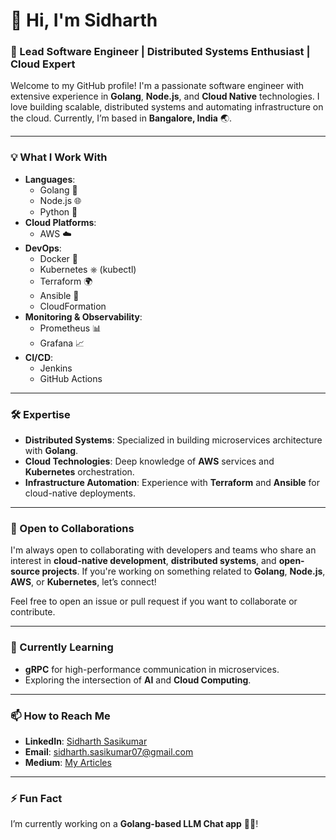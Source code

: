 # 👋 Hi, I'm Sidharth

### 🚀 Lead Software Engineer | Distributed Systems Enthusiast | Cloud Expert

Welcome to my GitHub profile! I'm a passionate software engineer with extensive experience in **Golang**, **Node.js**, and **Cloud Native** technologies. I love building scalable, distributed systems and automating infrastructure on the cloud. Currently, I’m based in **Bangalore, India** 🌏.

---

### 💡 What I Work With
- **Languages**: 
  - Golang 🐹
  - Node.js 🌐
  - Python 🐍
- **Cloud Platforms**: 
  - AWS ☁️
- **DevOps**: 
  - Docker 🐳
  - Kubernetes ⎈ (kubectl)
  - Terraform 🌍
  - Ansible 🤖
  - CloudFormation
- **Monitoring & Observability**: 
  - Prometheus 📊
  - Grafana 📈
- **CI/CD**: 
  - Jenkins
  - GitHub Actions

---

### 🛠 Expertise
- **Distributed Systems**: Specialized in building microservices architecture with **Golang**.
- **Cloud Technologies**: Deep knowledge of **AWS** services and **Kubernetes** orchestration.
- **Infrastructure Automation**: Experience with **Terraform** and **Ansible** for cloud-native deployments.

---

### 💬 Open to Collaborations
I'm always open to collaborating with developers and teams who share an interest in **cloud-native development**, **distributed systems**, and **open-source projects**. If you're working on something related to **Golang**, **Node.js**, **AWS**, or **Kubernetes**, let’s connect! 

Feel free to open an issue or pull request if you want to collaborate or contribute.

---

### 🌱 Currently Learning
- **gRPC** for high-performance communication in microservices.
- Exploring the intersection of **AI** and **Cloud Computing**.

---

### 📫 How to Reach Me
- **LinkedIn**: [Sidharth Sasikumar](https://www.linkedin.com/in/sidharthsasikumar/)
- **Email**: sidharth.sasikumar07@gmail.com
- **Medium**: [My Articles](https://medium.com/@sidharth.sasikumar)

---

### ⚡ Fun Fact
I’m currently working on a **Golang-based LLM Chat app** 🤖💬!


